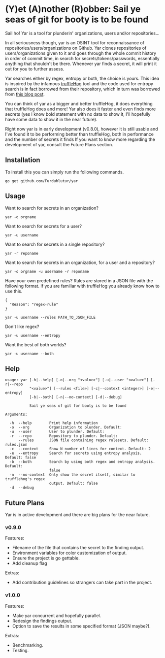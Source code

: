 # (Y)et (A)nother (R)obber: Sail ye seas of git for booty is to be found
Sail ho! Yar is a tool for plunderin' organizations, users and/or repositories...

In all seriousness though, yar is an OSINT tool for reconnaissance of repositories/users/organizations on Github. Yar clones repositories of users/organizations given to it
and goes through the whole commit history in order of commit time, in search for secrets/tokens/passwords, essentially anything that shouldn't be there. Whenever yar finds a secret,
it will print it out for you to further assess.

Yar searches either by regex, entropy or both, the choice is yours. This idea is inspired by the infamous [truffleHog](https://github.com/dxa4481/truffleHog) tool and the code used
for entropy search is in fact borrowed from their repository, which in turn was borrowed from [this blog post](http://blog.dkbza.org/2007/05/scanning-data-for-entropy-anomalies.html).

You can think of yar as a bigger and better truffleHog, it does everything that truffleHog does and more! Yar also does it faster and even finds more secrets (yes I know bold statement with no data to show it, I'll hopefully have some data to show it in the near future).

Right now yar is in early development (v0.8.0), however it is still usable and I've found it to be performing better than truffleHog, both in performance and the number of secrets it finds
If you want to know more regarding the development of yar, consult the Future Plans section.

## Installation
To install this you can simply run the following commands.

```
go get github.com/Furduhlutur/yar
```

## Usage
Want to search for secrets in an organization?
```
yar -o orgname
```

Want to search for secrets for a user?
```
yar -u username
```

Want to search for secrets in a single repository?
```
yar -r reponame
```

Want to search for secrets in an organization, for a user and a repository?
```
yar -o orgname -u username -r reponame
```

Have your own predefined rules?
Rules are stored in a JSON file with the following format. If you are familiar with truffleHog you already know how to use this.
```
{
  "Reason": "regex-rule"
}
```

```
yar -u username --rules PATH_TO_JSON_FILE
```

Don't like regex?
```
yar -u username --entropy
```

Want the best of both worlds?
```
yar -u username --both
```


## Help
```
usage: yar [-h|--help] [-o|--org "<value>"] [-u|--user "<value>"] [-r|--repo
           "<value>"] [--rules <file>] [-c|--context <integer>] [-e|--entropy]
           [-b|--both] [-n|--no-context] [-d|--debug]

           Sail ye seas of git for booty is to be found

Arguments:

  -h  --help        Print help information
  -o  --org         Organization to plunder. Default: 
  -u  --user        User to plunder. Default: 
  -r  --repo        Repository to plunder. Default: 
      --rules       JSON file containing regex rulesets. Default: rules.json
  -c  --context     Show N number of lines for context. Default: 2
  -e  --entropy     Search for secrets using entropy analysis. Default: false
  -b  --both        Search by using both regex and entropy analysis. Default:
                    false
  -n  --no-context  Only show the secret itself, similar to trufflehog's regex
                    output. Default: false
  -d  --debug  
```

## Future Plans
Yar is in active development and there are big plans for the near future.

### v0.9.0
Features:
+ Filename of the file that contains the secret to the finding output.
+ Environment variables for color customization of output.
+ Ensure the project is go gettable.
+ Add cleanup flag 

Extras:
+ Add contribution guidelines so strangers can take part in the project.

### v1.0.0
Features:
+ Make yar concurrent and hopefully parallel.
+ Redesign the findings output.
+ Option to save the results in some specified format (JSON maybe?).

Extras:
+ Benchmarking.
+ Testing.

